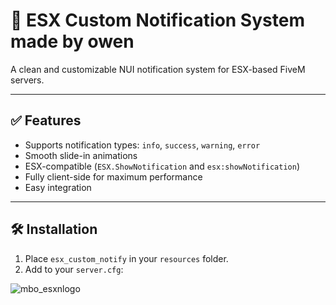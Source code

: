 # 📢 ESX Custom Notification System made by owen

A clean and customizable NUI notification system for ESX-based FiveM servers.

---

## ✅ Features

- Supports notification types: `info`, `success`, `warning`, `error`
- Smooth slide-in animations
- ESX-compatible (`ESX.ShowNotification` and `esx:showNotification`)
- Fully client-side for maximum performance
- Easy integration

---

## 🛠️ Installation

1. Place `esx_custom_notify` in your `resources` folder.
2. Add to your `server.cfg`:


![mbo_esxnlogo](https://github.com/user-attachments/assets/48aa507e-4a0b-4a4c-b428-f0190b5259a0)

